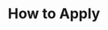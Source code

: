 ---
layout: page
title: How to Apply
#background_style: bg-info
background_image: url('assets/img/backgrounds/microscope-in-laboratory-P5S76HK.jpg')
# Add a link to the the top menu
menus:
  header:
    title: How to Apply
    weight: 2

sections:

- type: paragraph.html
  section_id: overview
  title: Overview
#  background_style: bg-info
#  text_style: text-left text-white
  text: >+
    BRIDGES is an NSF-funded interdisciplinary graduate training program in ecosystem genomics that trains diverse students to communicate (1) across the entire “genes-to-ecosystems” scale, and (2) among the different cultures of science and the people that practice science, to solve real world problems that matter.

- type: paragraph.html
  section_id: eligibility
  title: Opportunity and Eligibility
#  background_style: bg-info
#  text_style: text-left text-white
  text: >+
    All who are applying to one of UA’s seven graduate programs (EEB, SPLS, ENVS, BE, HAS, SNRE, EIS) for matriculation in fall 2022 are encouraged to apply to join NSF BRIDGES’ second training cohort! U.S. Citizens and permanent residents are also eligible to apply to competitive NRT fellowships of $34,000 per year for up to two years. Those not eligible for fellowships are nonetheless encouraged to apply to our program **as participants** , to avail themselves of the program’s benefits including interdisciplinary training, travel funding, and opportunities in professional development, and outreach. BRIDGES (and accepting home departments) will work with accepted international students to identify possible paths of funding support.
  actions:
  - title: View Eligible Degree Programs
    url: '/#services'
    class: btn-light

- type: paragraph.html
  section_id: before-applying
  title: Before Applying
#  background_style: bg-info
#  text_style: text-left text-white
  text: >+
   Finding a graduate program and faculty mentor(s) and research group that aligns with your interests is crucial for success in graduate school. Before applying to BRIDGES, please learn about our research groups and mentors by looking at their websites and contacting prospective mentor(s) whose interests most closely relate to yours. If you are unsure who to contact, please email the BRIDGES program manager.

- type: paragraph.html
  section_id: to-apply
  title: To Apply
#  background_style: bg-info
#  text_style: text-left text-white
  text: >+
    Fill out an application by clicking the Apply Now button below. The application includes a ½-to-1 page statement of interest in the BRIDGES program plus a 1-2 page statement of your research interests, a CV or resume, and transcripts (unofficial transcripts are acceptable). Applications for fellowship funding received by December 3, 2021 will have priority, but we will consider applications on a rolling basis if fellowships remain available.

- type: paragraph.html
  section_id: contact info
  title: Need more information?
#  background_style: bg-info
#  text_style: text-left text-white
  text: >+
    Interested applicants should contact Heather Ingram at [bridges.nrt@gmail.com](mailto:bridges.nrt@gmail.com).
  actions:
  - title: Apply Now
    url: 'https://uarizona.co1.qualtrics.com/jfe/form/SV_eaH2jkJBxMuBE3z '
    class: btn-light


---